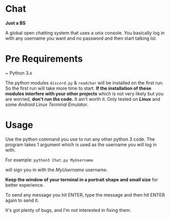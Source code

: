 # Chat
**Just a BS**

A global open chatting system that uses a unix console.
You basically log in with any username you want and no password and then start talking lol.


# Pre Requirements
~ Python 3.x

The python modules `discord.py` & `readchar` will be installed on the first run. So the first run will take more time to start.
**If the installation of these modules interfere with your other projects** which is not very likely but you are worried, **don't run ths code.** It ain't worth it.
Only tested on ***Linux*** and some *Android Linux Terminal Emulator*.


# Usage
Use the python command you use to run any other python 3 code. The program takes 1 argument which is used as the username you will log in with.

For example:
`python3 Chat.py MyUsername`

will sign you in with the *MyUsername* username.

**Keep the window of your terminal in a portrait shape and small size** for better experience.

To send any message you hit ENTER, type the message and then hit ENTER again to send it.

It's got plenty of bugs, and I'm not interested in fixing them.
